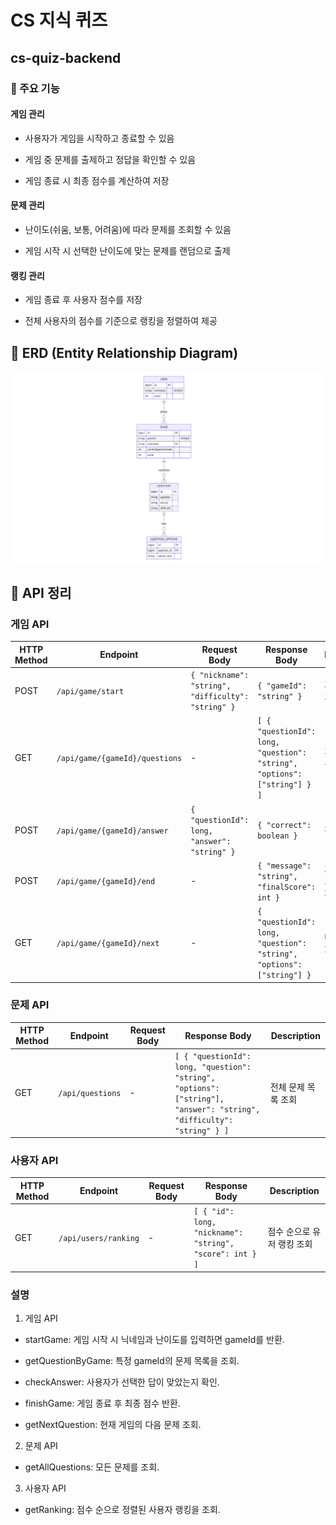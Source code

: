 # CS 지식 퀴즈
## cs-quiz-backend

### 📌 주요 기능
#### 게임 관리
- 사용자가 게임을 시작하고 종료할 수 있음

- 게임 중 문제를 출제하고 정답을 확인할 수 있음

- 게임 종료 시 최종 점수를 계산하여 저장

#### 문제 관리
- 난이도(쉬움, 보통, 어려움)에 따라 문제를 조회할 수 있음

- 게임 시작 시 선택한 난이도에 맞는 문제를 랜덤으로 출제

#### 랭킹 관리
- 게임 종료 후 사용자 점수를 저장

- 전체 사용자의 점수를 기준으로 랭킹을 정렬하여 제공

## 📌 ERD (Entity Relationship Diagram)

![img.png](img.png)

## 📌 API 정리
### 게임 API
| HTTP Method | Endpoint                   | Request Body               | Response Body                      | Description          |
|------------|---------------------------|----------------------------|-------------------------------------|----------------------|
| POST       | `/api/game/start`         | `{ "nickname": "string", "difficulty": "string" }` | `{ "gameId": "string" }`           | 게임 시작 (새 게임 생성) |
| GET        | `/api/game/{gameId}/questions` | -                          | `[ { "questionId": long, "question": "string", "options": ["string"] } ]` | 게임의 문제 목록 조회 |
| POST       | `/api/game/{gameId}/answer` | `{ "questionId": long, "answer": "string" }` | `{ "correct": boolean }` | 정답 확인 |
| POST       | `/api/game/{gameId}/end`   | -                          | `{ "message": "string", "finalScore": int }` | 게임 종료 및 최종 점수 반환 |
| GET        | `/api/game/{gameId}/next`  | -                          | `{ "questionId": long, "question": "string", "options": ["string"] }` | 다음 문제 조회 |

### 문제 API
| HTTP Method | Endpoint            | Request Body | Response Body | Description     |
|------------|--------------------|--------------|--------------|----------------|
| GET        | `/api/questions`   | -            | `[ { "questionId": long, "question": "string", "options": ["string"], "answer": "string", "difficulty": "string" } ]` | 전체 문제 목록 조회 |

### 사용자 API
| HTTP Method | Endpoint         | Request Body | Response Body | Description      |
|------------|-----------------|--------------|--------------|----------------|
| GET        | `/api/users/ranking` | -            | `[ { "id": long, "nickname": "string", "score": int } ]` | 점수 순으로 유저 랭킹 조회 |

### 설명
1. 게임 API

- startGame: 게임 시작 시 닉네임과 난이도를 입력하면 gameId를 반환.

- getQuestionByGame: 특정 gameId의 문제 목록을 조회.

- checkAnswer: 사용자가 선택한 답이 맞았는지 확인.

- finishGame: 게임 종료 후 최종 점수 반환.

- getNextQuestion: 현재 게임의 다음 문제 조회.

2. 문제 API
- getAllQuestions: 모든 문제를 조회.

3. 사용자 API
- getRanking: 점수 순으로 정렬된 사용자 랭킹을 조회.